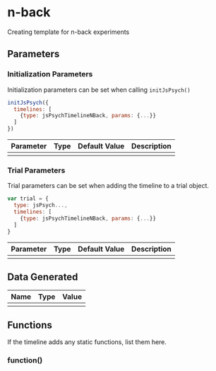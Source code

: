 # n-back

Creating template for n-back experiments

## Parameters

### Initialization Parameters

Initialization parameters can be set when calling `initJsPsych()`

```js
initJsPsych({
  timelines: [
    {type: jsPsychTimelineNBack, params: {...}}
  ]
})
```

Parameter | Type | Default Value | Description
----------|------|---------------|------------
          |      |               |

### Trial Parameters

Trial parameters can be set when adding the timeline to a trial object.

```js
var trial = {
  type: jsPsych...,
  timelines: [
    {type: jsPsychTimelineNBack, params: {...}}
  ]
}
```

Parameter | Type | Default Value | Description
----------|------|---------------|------------
          |      |               |

## Data Generated

Name | Type | Value
-----|------|------
     |      |

## Functions

If the timeline adds any static functions, list them here.

### function()

